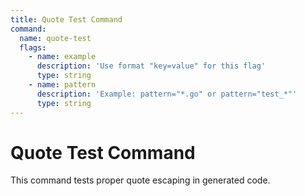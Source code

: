 ```yaml
---
title: Quote Test Command
command:
  name: quote-test
  flags:
    - name: example
      description: 'Use format "key=value" for this flag'
      type: string
    - name: pattern
      description: 'Example: pattern="*.go" or pattern="test_*"'
      type: string
---
```


# Quote Test Command

This command tests proper quote escaping in generated code.